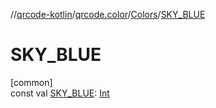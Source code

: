 //[qrcode-kotlin](../../../index.md)/[qrcode.color](../index.md)/[Colors](index.md)/[SKY_BLUE](-s-k-y_-b-l-u-e.md)

# SKY_BLUE

[common]\
const val [SKY_BLUE](-s-k-y_-b-l-u-e.md): [Int](https://kotlinlang.org/api/latest/jvm/stdlib/kotlin/-int/index.html)
